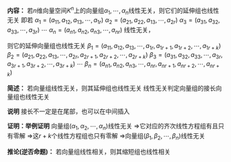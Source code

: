 **内容：**
若$n$维向量空间$K^n$上的向量组$\alpha_1,\cdots,\alpha_n$线性无关，则它们的延伸组也线性无关
即若
$\alpha_1=(a_{11},a_{12},a_{13},\cdots,a_{1r})$
$\alpha_2=(a_{21},a_{22},a_{13},\cdots,a_{2r})$
$\alpha_3=(a_{31},a_{32},a_{33},\cdots,a_{3r})$
$\cdots$
$\alpha_n=(a_{n1},a_{n2},a_{n3},\cdots,a_{nr})$
线性无关，

则它的延伸向量组也线性无关
$\beta_1=(a_{11},a_{12},a_{13},\cdots,a_{1r},a_{1r+1},a_{1r+2},\cdots,a_{1r+k})$
$\beta_2=(a_{21},a_{22},a_{13},\cdots,a_{2r},a_{2r+1},a_{2r+2},\cdots,a_{2r+k})$
$\beta_3=(a_{31},a_{32},a_{33},\cdots,a_{3r},a_{3r+1},a_{3r+2},\cdots,a_{3r+k})$
$\cdots$
$\beta_n=(a_{n1},a_{n2},a_{n3},\cdots,a_{nr},a_{nr+1},a_{nr+2},\cdots,a_{nr+k})$

**简述：**
若向量组线性无关，则其延伸组也线性无关
线性无关判定向量组的接长向量组也线性无关

**说明**
接长不一定是在尾部，也可以在中间插入

**证明：举例证明**
向量组$(\alpha_1,\alpha_2,\cdots,\alpha_n)$线性无关
$\Rightarrow$它对应的齐次线性方程组有且只有零解
$\Rightarrow$这$r+k$个线性方程组也只有零解
$\Rightarrow$向量组$(\beta_1,\beta_2,\cdots,\beta_n)$线性无关

**推论(逆否命题)：**
若向量组线性相关，则其缩短组也线性相关